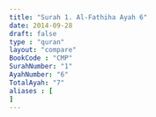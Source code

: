 ```yaml
---
title: "Surah 1. Al-Fathiha Ayah 6"
date: 2014-09-28
draft: false
type : "quran"
layout: "compare"
BookCode : "CMP"
SurahNumber: "1"
AyahNumber: "6"
TotalAyah: "7"
aliases : [
]
---
```

